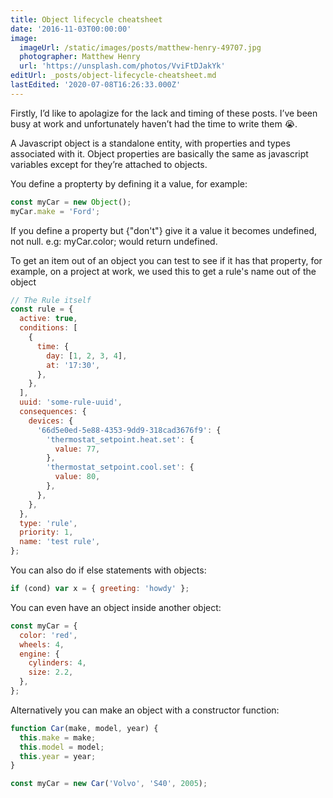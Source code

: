 ```yaml
---
title: Object lifecycle cheatsheet
date: '2016-11-03T00:00:00'
image:
  imageUrl: /static/images/posts/matthew-henry-49707.jpg
  photographer: Matthew Henry
  url: 'https://unsplash.com/photos/VviFtDJakYk'
editUrl: _posts/object-lifecycle-cheatsheet.md
lastEdited: '2020-07-08T16:26:33.000Z'
---
```


Firstly, I’d like to apolagize for the lack and timing of these posts. I’ve been
busy at work and unfortunately haven’t had the time to write them 😭.

A Javascript object is a standalone entity, with properties and types associated
with it. Object properties are basically the same as javascript variables except
for they’re attached to objects.

You define a propterty by defining it a value, for example:

```javascript
const myCar = new Object();
myCar.make = 'Ford';
```

If you define a property but {"don't"} give it a value it becomes undefined, not
null. e.g: myCar.color; would return undefined.

To get an item out of an object you can test to see if it has that property, for
example, on a project at work, we used this to get a rule's name out of the
object

```javascript
// The Rule itself
const rule = {
  active: true,
  conditions: [
    {
      time: {
        day: [1, 2, 3, 4],
        at: '17:30',
      },
    },
  ],
  uuid: 'some-rule-uuid',
  consequences: {
    devices: {
      '66d5e0ed-5e88-4353-9dd9-318cad3676f9': {
        'thermostat_setpoint.heat.set': {
          value: 77,
        },
        'thermostat_setpoint.cool.set': {
          value: 80,
        },
      },
    },
  },
  type: 'rule',
  priority: 1,
  name: 'test rule',
};
```

You can also do if else statements with objects:

```javascript
if (cond) var x = { greeting: 'howdy' };
```

You can even have an object inside another object:

```javascript
const myCar = {
  color: 'red',
  wheels: 4,
  engine: {
    cylinders: 4,
    size: 2.2,
  },
};
```

Alternatively you can make an object with a constructor function:

```javascript
function Car(make, model, year) {
  this.make = make;
  this.model = model;
  this.year = year;
}

const myCar = new Car('Volvo', 'S40', 2005);
```
